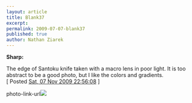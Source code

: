 ```yaml
---
layout: article
title: Blank37
excerpt: 
permalink: 2009-07-07-blank37
published: true
author: Nathan Ziarek
---
```


**Sharp:**

The edge of Santoku knife taken with a macro lens in poor light. It is too abstract to be a good photo, but I like the colors and gradients.  
\[ Posted [Sat, 07 Nov 2009 22:56:08][0] \]

photo-link-url![](http://24.media.tumblr.com/tumblr_ksrxp4lSj11qzyqcoo1_500.jpg)


[0]: http://nathanziarek.tumblr.com/post/236650761